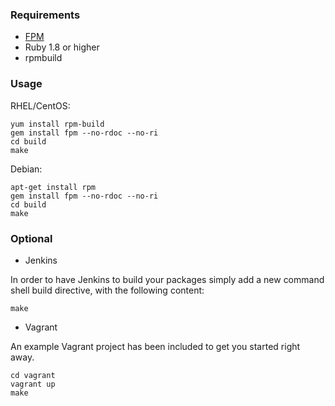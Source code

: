 ### Requirements

* [FPM](https://github.com/jordansissel/fpm)
* Ruby 1.8 or higher
* rpmbuild


### Usage

RHEL/CentOS:

    yum install rpm-build
    gem install fpm --no-rdoc --no-ri
    cd build
    make

Debian:

    apt-get install rpm
    gem install fpm --no-rdoc --no-ri
    cd build
    make


### Optional

* Jenkins

In order to have Jenkins to build your packages simply add a new command shell build directive, with the following content:

    make

* Vagrant

An example Vagrant project has been included to get you started right away.

    cd vagrant
    vagrant up
    make

